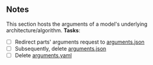 <br>

## Notes

This section hosts the arguments of a model's underlying architecture/algorithm. **Tasks**:

- [ ] Redirect parts' arguments request to [arguments.json](/data/artefacts/architecture/autoregressive/arguments.json)
- [ ] Subsequently, delete [arguments.json](/data/artefacts/architecture/arguments.json)
- [ ] Delete [arguments.yaml](/data/artefacts/architecture/arguments.yaml)

<br>
<br>

<br>
<br>

<br>
<br>

<br>
<br>
